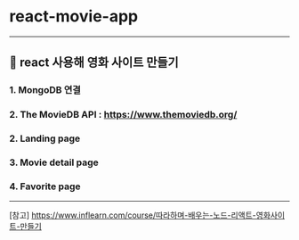 # react-movie-app
----------------------------------------
## 🌟 react 사용해 영화 사이트 만들기
### 1. MongoDB 연결
### 2. The MovieDB API : https://www.themoviedb.org/
### 2. Landing page 
### 3. Movie detail page
### 4. Favorite page

----------------------------------------

[참고] https://www.inflearn.com/course/따라하며-배우는-노드-리액트-영화사이트-만들기